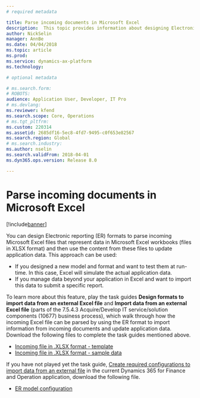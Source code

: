 ```yaml
---
# required metadata

title: Parse incoming documents in Microsoft Excel
description:  This topic provides information about designing Electronic reporting (ER) formats to parse and then use the content contained in incoming Microsoft Excel files. 
author: NickSelin
manager: AnnBe
ms.date: 04/04/2018
ms.topic: article
ms.prod: 
ms.service: dynamics-ax-platform
ms.technology: 

# optional metadata

# ms.search.form: 
# ROBOTS: 
audience: Application User, Developer, IT Pro
# ms.devlang: 
ms.reviewer: kfend
ms.search.scope: Core, Operations
# ms.tgt_pltfrm: 
ms.custom: 220314
ms.assetid: 2685df16-5ec8-4fd7-9495-c0f653e82567
ms.search.region: Global
# ms.search.industry: 
ms.author: nselin
ms.search.validFrom: 2018-04-01
ms.dyn365.ops.version: Release 8.0

---
```


# Parse incoming documents in Microsoft Excel

[!include[banner](../includes/banner.md)]

You can design Electronic reporting (ER) formats to parse incoming Microsoft Excel files that represent data in Microsoft Excel workbooks (files in XLSX format) and then use the content from these files to update application data. This approach can be used:

-	If you designed a new model and format and want to test them at run-time. In this case, Excel will simulate the actual application data.
-	If you manage data beyond your application in Excel and want to import this data to submit a specific report.

To learn more about this feature, play the task guides **Design formats to import data from an external Excel file** and **Import data from an external Excel file** (parts of the 7.5.4.3 Acquire/Develop IT service/solution components (10677) business process), which walk through how the incoming Excel file can be parsed by using the ER format to import information from incoming documents and update application data.
Download the following files to complete the task guides mentioned above.

- [Incoming file in .XLSX format - template](https://go.microsoft.com/fwlink/?linkid=862266)
- [Incoming file in .XLSX format - sample data](https://go.microsoft.com/fwlink/?linkid=862266)

If you have not played yet the task guide, [Create required configurations to import data from an external file](./tasks/er-required-configurations-import-data.md) in the current Dynamics 365 for Finance and Operation application, download the following file.

- [ER model configuration](https://go.microsoft.com/fwlink/?linkid=862266)


